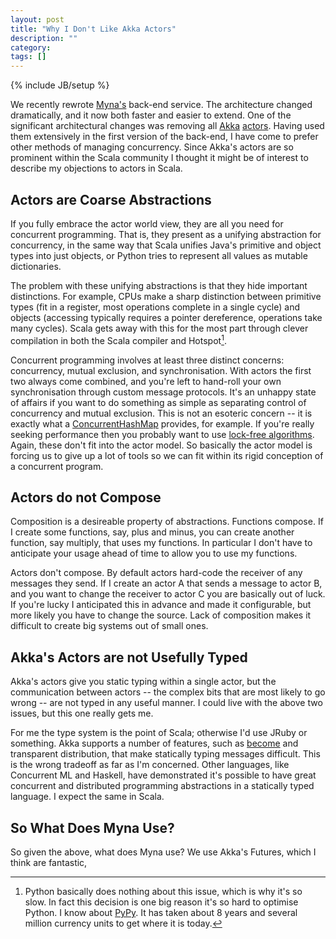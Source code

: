```yaml
---
layout: post
title: "Why I Don't Like Akka Actors"
description: ""
category:
tags: []
---
```

{% include JB/setup %}

We recently rewrote [Myna's](http://www.mynaweb.com/) back-end service. The architecture changed dramatically, and it now both faster and easier to extend. One of the significant architectural changes was removing all [Akka](http://akka.io) [actors](http://en.wikipedia.org/wiki/Actor_model). Having used them extensively in the first version of the back-end, I have come to prefer other methods of managing concurrency. Since Akka's actors are so prominent within the Scala community I thought it might be of interest to describe my objections to actors in Scala.


## Actors are Coarse Abstractions

If you fully embrace the actor world view, they are all you need for concurrent programming. That is, they present as a unifying abstraction for concurrency, in the same way that Scala unifies Java's primitive and object types into just objects, or Python tries to represent all values as mutable dictionaries.

The problem with these unifying abstractions is that they hide important distinctions. For example, CPUs make a sharp distinction between primitive types (fit in a register, most operations complete in a single cycle) and objects (accessing typically requires a pointer dereference, operations take many cycles). Scala gets away with this for the most part through clever compilation in both the Scala compiler and Hotspot[^Python].

[^Python]: Python basically does nothing about this issue, which is why it's so slow. In fact this decision is one big reason it's so hard to optimise Python. I know about [PyPy](http://www.pypy.org/). It has taken about 8 years and several million currency units to get where it is today.

Concurrent programming involves at least three distinct concerns: concurrency, mutual exclusion, and synchronisation. With actors the first two always come combined, and you're left to hand-roll your own synchronisation through custom message protocols. It's an unhappy state of affairs if you want to do something as simple as separating control of concurrency and mutual exclusion. This is not an esoteric concern -- it is exactly what a [ConcurrentHashMap](http://docs.oracle.com/javase/7/docs/api/java/util/concurrent/ConcurrentHashMap.html) provides, for example. If you're really seeking performance then you probably want to use [lock-free algorithms](http://en.wikipedia.org/wiki/Non-blocking_algorithm). Again, these don't fit into the actor model. So basically the actor model is forcing us to give up a lot of tools so we can fit within its rigid conception of a concurrent program.


## Actors do not Compose

Composition is a desireable property of abstractions. Functions compose. If I create some functions, say, plus and minus, you can create another function, say multiply, that uses my functions. In particular I don't have to anticipate your usage ahead of time to allow you to use my functions.

Actors don't compose. By default actors hard-code the receiver of any messages they send. If I create an actor A that sends a message to actor B, and you want to change the receiver to actor C you are basically out of luck. If you're lucky I anticipated this in advance and made it configurable, but more likely you have to change the source. Lack of composition makes it difficult to create big systems out of small ones.


## Akka's Actors are not Usefully Typed

Akka's actors give you static typing within a single actor, but the communication between actors -- the complex bits that are most likely to go wrong -- are not typed in any useful manner. I could live with the above two issues, but this one really gets me.

For me the type system is the point of Scala; otherwise I'd use JRuby or something. Akka supports a number of features, such as [become](http://nurkiewicz.blogspot.co.uk/2012/11/becomeunbecome-discovering-akka.html) and transparent distribution, that make statically typing messages difficult. This is the wrong tradeoff as far as I'm concerned. Other languages, like Concurrent ML and Haskell, have demonstrated it's possible to have great concurrent and distributed programming abstractions in a statically typed language. I expect the same in Scala.


## So What Does Myna Use?

So given the above, what does Myna use? We use Akka's Futures, which I think are fantastic,
